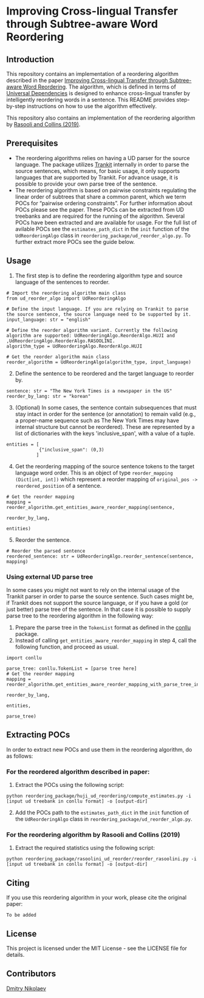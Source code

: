 # Improving Cross-lingual Transfer through Subtree-aware Word Reordering

## Introduction

This repository contains an implementation of a reordering algorithm
described in the paper [Improving Cross-lingual Transfer through
Subtree-aware Word Reordering]().
The algorithm, which is defined in terms of [Universal Dependencies](https://universaldependencies.org/)
is designed to enhance cross-lingual transfer 
by intelligently reordering words in a sentence. This README
provides step-by-step instructions on how to use the algorithm 
effectively.

This repository also contains an implementation of the reordering algorithm by
[Rasooli and Collins (2019)](https://aclanthology.org/N19-1385/).

## Prerequisites

- The reordering algorithms relies on having a UD parser for the 
source language. The package utilizes [Trankit](https://github.com/nlp-uoregon/trankit) 
internally in order to parse the source sentences,
which means, for basic usage, it only supports languages that are supported by Trankit.
For advance usage, it is possible to provide your own parse tree of the sentence.
- The reordering algorithm is based  on pairwise constraints regulating the linear order
of subtrees that share a common parent, which we term POCs for
“pairwise ordering constraints”. For further information about POCs please see the paper.
These POCs can be extracted from UD treebanks and are required for the running of the algorithm.
Several POCs have been extracted and are available for usage. 
For the full list of avilable POCs see the ```estimates_path_dict``` in the `init` function of 
the `UdReorderingAlgo` class in `reordering_package/ud_reorder_algo.py`. To further extract more POCs see the guide below.

## Usage

1. The first step is to define the reordering algorithm type and source language of the sentences to reorder.
````
# Import the reordering algorithm main class
from ud_reorder_algo import UdReorderingAlgo

# Define the input language. If you are relying on Trankit to parse the source sentence, the source language need to be supported by it.
input_language: str = "english"

# Define the reorder algorithm variant. Currently the following algorithm are supported: UdReorderingAlgo.ReorderAlgo.HUJI and ,UdReorderingAlgo.ReorderAlgo.RASOOLINI.
algorithm_type = UdReorderingAlgo.ReorderAlgo.HUJI

# Get the reorder algorithm main class
reorder_algorithm = UdReorderingAlgo(algorithm_type, input_language)
````

2. Define the sentence to be reordered and the target language to reorder by.
````
sentence: str = "The New York Times is a newspaper in the US"
reorder_by_lang: str = "korean"
````

3. (Optional) In some cases, the sentence contain subsequences that must stay intact in order for the
sentence (or annotation) to remain valid (e.g., a proper-name sequence such as The New York Times
may have internal structure but cannot be reordered). These are represented by a list of
dictionaries with the keys 'inclusive_span', with a value of a tuple.
````
entities = [
            {"inclusive_span": (0,3)
           ]
````

4. Get the reordering mapping of the source sentence tokens to the target language word order.
This is an object of type ```reorder_mapping (Dict[int, int])```
which represent a reorder mapping of ```original_pos -> reordered_position``` of a sentence.
```
# Get the reorder mapping
mapping = reorder_algorithm.get_entities_aware_reorder_mapping(sentence,
                                                               reorder_by_lang,
                                                               entities)
```

5. Reorder the sentence.
````
# Reorder the parsed sentence
reordered_sentence: str = UdReorderingAlgo.reorder_sentence(sentence, mapping)
````

### Using external UD parse tree
In some cases you might not want to rely on the internal usage of the Trankit parser in order 
to parse the source sentence. Such cases might be, if Trankit does not support the source language,
or if you have a gold (or just better) parse tree of the sentence. In that case it is possible
to supply parse tree to the reordering algorithm in the following way:

1. Prepare the parse tree in the ```TokenList``` format as defined in the [conllu](https://github.com/EmilStenstrom/conllu)
package.
2. Instead of calling ```get_entities_aware_reorder_mapping``` in step 4, call the following function, and proceed as usual.
````
import conllu

parse_tree: conllu.TokenList = [parse tree here]
# Get the reorder mapping
mapping = reorder_algorithm.get_entities_aware_reorder_mapping_with_parse_tree_input(sentence,
                                                                                     reorder_by_lang,
                                                                                     entities,
                                                                                     parse_tree)
````

## Extracting POCs
In order to extract new POCs and use them in the reordering algorithm, do as follows:

### For the reordered algorithm described in paper:
1. Extract the POCs using the following script:
````
python reordering_package/huji_ud_reordering/compute_estimates.py -i [input ud treebank in conllu format] -o [output-dir]
````

2. Add the POCs path to the ```estimates_path_dict``` in the `init` function of 
the `UdReorderingAlgo` class in `reordering_package/ud_reorder_algo.py`.

### For the reordering algorithm by Rasooli and Collins (2019)
1. Extract the required statistics using the following script:
````
python reordering_package/rasoolini_ud_reorder/reorder_rasoolini.py -i [input ud treebank in conllu format] -o [output-dir]
````

## Citing

If you use this reordering algorithm in your work, please cite the original  paper:

````
To be added
````

## License

This project is licensed under the MIT License - see the LICENSE file for details.

## Contributors
[Dmitry Nikolaev](https://github.com/macleginn)
